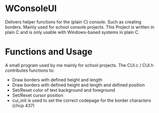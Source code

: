 # WConsoleUI
Delivers helper functions for the (plain C) console. Such as creating borders. Mainly used for school console projects.
This Project is written in plain C and is only usable with Windows-based systems in plain C.

# Functions and Usage
A small program used by me mainly for school projects.
The CUI.c / CUI.h contributes functions to:
  - Draw borders with defined height and length
  - Draw borders with defined height and length and defined position
  - Set/Reset color of text background and foreground
  - Set/Reset cursor position
  - cui_init is used to set the correct codepage for the border characters (chcp 437)
